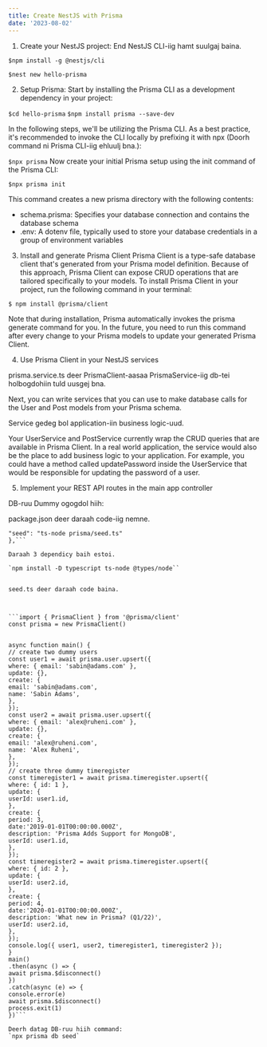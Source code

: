 ```yaml
---
title: Create NestJS with Prisma
date: '2023-08-02'
---
```


1. Create your NestJS project: End NestJS CLI-iig hamt suulgaj baina.

`$npm install -g @nestjs/cli`

`$nest new hello-prisma` 

2. Setup Prisma:
    Start by installing the Prisma CLI as a development dependency in your project:

`$cd hello-prisma`
`$npm install prisma --save-dev`

In the following steps, we'll be utilizing the Prisma CLI. As a best practice, it's recommended to invoke the CLI locally by prefixing it with npx (Doorh command ni Prisma CLI-iig ehluulj bna.):

`$npx prisma`
Now create your initial Prisma setup using the init command of the Prisma CLI:

`$npx prisma init`

This command creates a new prisma directory with the following contents:
* schema.prisma: Specifies your database connection and contains the database schema
* .env: A dotenv file, typically used to store your database credentials in a group of environment variables

3. Install and generate Prisma Client
Prisma Client is a type-safe database client that's generated from your Prisma model definition. Because of this approach, Prisma Client can expose CRUD operations that are tailored specifically to your models.
To install Prisma Client in your project, run the following command in your terminal:

`$ npm install @prisma/client`

Note that during installation, Prisma automatically invokes the prisma generate command for you. In the future, you need to run this command after every change to your Prisma models to update your generated Prisma Client.


4. Use Prisma Client in your NestJS services

prisma.service.ts deer PrismaClient-aasaa PrismaService-iig db-tei holbogdohiin tuld uusgej bna.


Next, you can write services that you can use to make database calls for the User and Post models from your Prisma schema.


Service gedeg bol application-iin business logic-uud.

Your UserService and PostService currently wrap the CRUD queries that are available in Prisma Client. In a real world application, the service would also be the place to add business logic to your application. For example, you could have a method called updatePassword inside the UserService that would be responsible for updating the password of a user.


5. Implement your REST API routes in the main app controller

DB-ruu Dummy ogogdol hiih:

package.json deer daraah code-iig nemne.

```"prisma": {
"seed": "ts-node prisma/seed.ts"
},```

Daraah 3 dependicy baih estoi.

`npm install -D typescript ts-node @types/node``


seed.ts deer daraah code baina.



```import { PrismaClient } from '@prisma/client'
const prisma = new PrismaClient()


async function main() {
// create two dummy users
const user1 = await prisma.user.upsert({
where: { email: 'sabin@adams.com' },
update: {},
create: {
email: 'sabin@adams.com',
name: 'Sabin Adams',
},
});
const user2 = await prisma.user.upsert({
where: { email: 'alex@ruheni.com' },
update: {},
create: {
email: 'alex@ruheni.com',
name: 'Alex Ruheni',
},
});
// create three dummy timeregister
const timeregister1 = await prisma.timeregister.upsert({
where: { id: 1 },
update: {
userId: user1.id,
},
create: {
period: 3,
date:'2019-01-01T00:00:00.000Z',
description: 'Prisma Adds Support for MongoDB',
userId: user1.id,
},
});
const timeregister2 = await prisma.timeregister.upsert({
where: { id: 2 },
update: {
userId: user2.id,
},
create: {
period: 4,
date:'2020-01-01T00:00:00.000Z',
description: 'What new in Prisma? (Q1/22)',
userId: user2.id,
},
});
console.log({ user1, user2, timeregister1, timeregister2 });
}
main()
.then(async () => {
await prisma.$disconnect()
})
.catch(async (e) => {
console.error(e)
await prisma.$disconnect()
process.exit(1)
})```

Deerh datag DB-ruu hiih command:
`npx prisma db seed`








	






